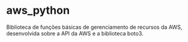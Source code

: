 # aws_python
Biblioteca de funções básicas de gerenciamento de recursos da AWS, desenvolvida sobre a API da AWS e a biblioteca boto3.
